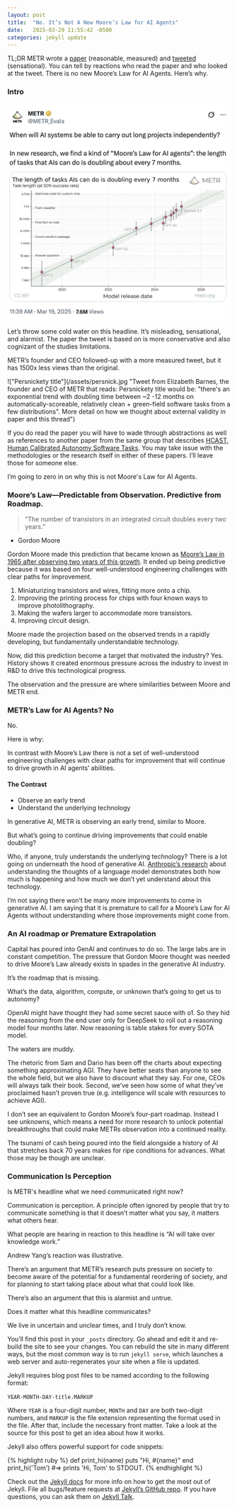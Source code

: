 ```yaml
---
layout: post
title:  "No. It’s Not A New Moore’s Law for AI Agents"
date:   2025-03-29 11:55:42 -0500
categories: jekyll update
---
```


TL;DR
METR wrote a [paper][ai-agents] (reasonable, measured) and [tweeted][metr-tweet] (sensational). You can tell by reactions who read the paper and who looked at the tweet. There is no new Moore’s Law for AI Agents. Here’s why.

### Intro

![Moore's Law for AI Agents](/assets/METRtweet.png "Tweet from the official METR account that states: In new research, we find a kind of “Moore’s Law for AI agents”: the length of tasks that AIs can do is doubling about every 7 months. The length of tasks AIs can do is doubling about every 7 months.")

Let’s throw some cold water on this headline. It’s misleading, sensational, and alarmist. The paper the tweet is based on is more conservative and also cognizant of the studies limitations.

METR’s founder and CEO followed-up with a more measured tweet, but it has 1500x less views than the original.

!["Persnickety title"](/assets/persnick.jpg "Tweet from Elizabeth Barnes, the founder and CEO of METR that reads: Persnickety title would be: "there's an exponential trend with doubling time between ~2 -12 months on automatically-scoreable, relatively clean + green-field software tasks from a few distributions". More detail on how we thought about external validity in paper and this thread")

If you do read the paper you will have to wade through abstractions as well as references to another paper from the same group that describes [HCAST, Human Calibrated Autonomy Software Tasks][hcast]. You may take issue with the methodologies or the research itself in either of these papers. I’ll leave those for someone else. 

I’m going to zero in on why this is not Moore's Law for AI Agents.

### Moore’s Law—Predictable from Observation. Predictive from Roadmap.

> “The number of transistors in an integrated circuit doubles every two years.”
- Gordon Moore

Gordon Moore made this prediction that became known as [Moore’s Law in 1965 after observing two years of this growth][moores-law]. It ended up being predictive because it was based on four well-understood engineering challenges with clear paths for improvement.

1. Miniaturizing transistors and wires, fitting more onto a chip.
2. Improving the printing process for chips with four known ways to improve photolithography.
3. Making the wafers larger to accommodate more transistors.
4. Improving circuit design.

Moore made the projection based on the observed trends in a rapidly developing, but fundamentally understandable technology. 

Now, did this prediction become a target that motivated the industry? Yes. History shows it created enormous pressure across the industry to invest in R&D to drive this technological progress.

The observation and the pressure are where similarities between Moore and METR end.

### METR’s Law for AI Agents? No
No. 

Here is why:

In contrast with Moore’s Law there is not a set of well-understood engineering challenges with clear paths for improvement that will continue to drive growth in AI agents’ abilities.

#### The Contrast

- Observe an early trend
- Understand the underlying technology

In generative AI, METR is observing an early trend, similar to Moore. 

But what’s going to continue driving improvements that could enable doubling?

Who, if anyone, truly understands the underlying technology? There is a lot going on underneath the hood of generative AI. [Anthropic’s research][anthropic-thoughts] about understanding the thoughts of a language model demonstrates both how much is happening and how much we don’t yet understand about this technology.

I’m not saying there won’t be many more improvements to come in generative AI. I am saying that it is premature to call for a Moore’s Law for AI Agents without understanding where those improvements might come from.

### An AI roadmap or Premature Extrapolation

Capital has poured into GenAI and continues to do so. The large labs are in constant competition. The pressure that Gordon Moore thought was needed to drive Moore’s Law already exists in spades in the generative AI industry.

It’s the roadmap that is missing. 

What’s the data, algorithm, compute, or unknown that’s going to get us to autonomy? 

OpenAI might have thought they had some secret sauce with o1. So they hid the reasoning from the end user only for DeepSeek to roll out a reasoning model four months later. Now reasoning is table stakes for every SOTA model. 

The waters are muddy. 

The rhetoric from Sam and Dario has been off the charts about expecting something approximating AGI. They have better seats than anyone to see the whole field, but we also have to discount what they say. For one, CEOs will always talk their book. Second, we’ve seen how some of what they’ve proclaimed hasn’t proven true (e.g. intelligence will scale with resources to achieve AGI). 

I don’t see an equivalent to Gordon Moore’s four-part roadmap. Instead I see unknowns, which means a need for more research to unlock potential breakthroughs that could make METRs observation into a continued reality.

The tsunami of cash being poured into the field alongside a history of AI that stretches back 70 years makes for ripe conditions for advances. What those may be though are unclear.

### Communication Is Perception
Is METR's headline what we need communicated right now?

Communication is perception. A principle often ignored by people that try to communicate something is that it doesn’t matter what you say, it matters what others hear.

What people are hearing in reaction to this headline is “AI will take over knowledge work.”

Andrew Yang’s reaction was illustrative.

There’s an argument that METR’s research puts pressure on society to become aware of the potential for a fundamental reordering of society, and for planning to start taking place about what that could look like.

There’s also an argument that this is alarmist and untrue.

Does it matter what this headline communicates?

We live in uncertain and unclear times, and I truly don’t know.

[ai-agents]: https://metr.org/blog/2025-03-19-measuring-ai-ability-to-complete-long-tasks/
[metr-tweet]: https://x.com/METR_Evals/status/1902384481111322929
[hcast]: https://metr.org/hcast.pdf
[moores-law]: https://hasler.ece.gatech.edu/Published_papers/Technology_overview/gordon_moore_1965_article.pdf
[anthropic-thoughts]: https://www.anthropic.com/news/tracing-thoughts-language-model















You’ll find this post in your `_posts` directory. Go ahead and edit it and re-build the site to see your changes. You can rebuild the site in many different ways, but the most common way is to run `jekyll serve`, which launches a web server and auto-regenerates your site when a file is updated.

Jekyll requires blog post files to be named according to the following format:

`YEAR-MONTH-DAY-title.MARKUP`

Where `YEAR` is a four-digit number, `MONTH` and `DAY` are both two-digit numbers, and `MARKUP` is the file extension representing the format used in the file. After that, include the necessary front matter. Take a look at the source for this post to get an idea about how it works.

Jekyll also offers powerful support for code snippets:

{% highlight ruby %}
def print_hi(name)
  puts "Hi, #{name}"
end
print_hi('Tom')
#=> prints 'Hi, Tom' to STDOUT.
{% endhighlight %}

Check out the [Jekyll docs][jekyll-docs] for more info on how to get the most out of Jekyll. File all bugs/feature requests at [Jekyll’s GitHub repo][jekyll-gh]. If you have questions, you can ask them on [Jekyll Talk][jekyll-talk].

[jekyll-docs]: https://jekyllrb.com/docs/home
[jekyll-gh]:   https://github.com/jekyll/jekyll
[jekyll-talk]: https://talk.jekyllrb.com/
